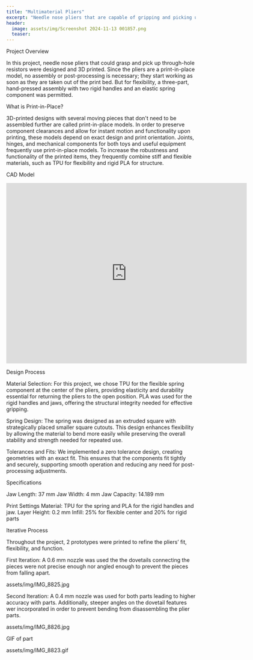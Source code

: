 ```yaml
---
title: "Multimaterial Pliers"
excerpt: "Needle nose pliers that are capable of gripping and picking up through-hole resistors"
header:
  image: assets/img/Screenshot 2024-11-13 001857.png
  teaser: 
---
```


Project Overview

In this project, needle nose pliers that could grasp and pick up through-hole resistors were designed and 3D printed. Since the pliers are a print-in-place model, no assembly or post-processing is necessary; they start working as soon as they are taken out of the print bed. But for flexibility, a three-part, hand-pressed assembly with two rigid handles and an elastic spring component was permitted.

What is Print-in-Place?

3D-printed designs with several moving pieces that don't need to be assembled further are called print-in-place models. In order to preserve component clearances and allow for instant motion and functionality upon printing, these models depend on exact design and print orientation. Joints, hinges, and mechanical components for both toys and useful equipment frequently use print-in-place models. To increase the robustness and functionality of the printed items, they frequently combine stiff and flexible materials, such as TPU for flexibility and rigid PLA for structure.

CAD Model

<iframe src="https://vanderbilt643.autodesk360.com/shares/public/SH286ddQT78850c0d8a4b957d148f60eb496?mode=embed" width="640" height="480" allowfullscreen="true" webkitallowfullscreen="true" mozallowfullscreen="true"  frameborder="0"></iframe>


Design Process

Material Selection: For this project, we chose TPU for the flexible spring component at the center of the pliers, providing elasticity and durability essential for returning the pliers to the open position. PLA was used for the rigid handles and jaws, offering the structural integrity needed for effective gripping.

Spring Design: The spring was designed as an extruded square with strategically placed smaller square cutouts. This design enhances flexibility by allowing the material to bend more easily while preserving the overall stability and strength needed for repeated use.

Tolerances and Fits: We implemented a zero tolerance design, creating geometries with an exact fit. This ensures that the components fit tightly and securely, supporting smooth operation and reducing any need for post-processing adjustments.

Specifications

Jaw Length: 37 mm
Jaw Width: 4 mm
Jaw Capacity: 14.189 mm


Print Settings
Material: TPU for the spring and PLA for the rigid handles and jaw.
Layer Height: 0.2 mm
Infill: 25% for flexible center and 20% for rigid parts

Iterative Process

Throughout the project, 2 prototypes were printed to refine the pliers’ fit, flexibility, and function. 

First Iteration:
A 0.6 mm nozzle was used the the dovetails connecting the pieces were not precise enough nor angled enough to prevent the pieces from falling apart.

assets/img/IMG_8825.jpg


Second Iteration:
A 0.4 mm nozzle was used for both parts leading to higher accuracy with parts. Additionally, steeper angles on the dovetail features wer incorporated in order to prevent bending from disassembling the plier parts.

assets/img/IMG_8826.jpg


GIF of part

assets/img/IMG_8823.gif
